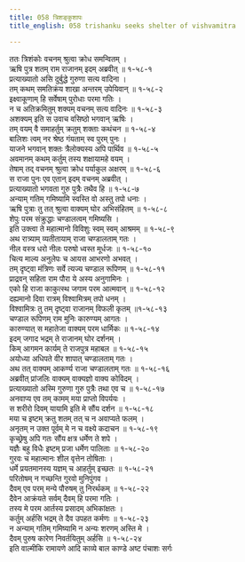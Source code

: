 ```yaml
---
title: 058 त्रिशङ्कुशापः
title_english: 058 trishanku seeks shelter of vishvamitra

---
```

ततः त्रिशंकोः वचनम् श्रुत्वा क्रोध समन्वितम् ।  
ऋषि पुत्र शतम् राम राजानम् इदम् अब्रवीत् ॥ १-५८-१  
प्रत्याख्यातो असि दुर्बुद्धे गुरुणा सत्य वादिना ।  
तम् कथम् समतिक्रंय शाखा अन्तरम् उपेयिवान् ॥ १-५८-२  
इक्ष्वाकूणाम् हि सर्वेषाम् पुरोधाः परमा गतिः ।  
न च अतिक्रमितुम् शक्यम् वचनम् सत्य वादिनः ॥ १-५८-३  
अशक्यम् इति स उवाच वसिष्ठो भगवान् ऋषिः ।  
तम् वयम् वै समाहर्तुम् क्रतुम् शक्ताः कथंचन ॥ १-५८-४  
बालिशः त्वम् नर श्रेष्ठ गंयताम् स्व पुरम् पुनः ।  
याजने भगवान् शक्तः त्रैलोक्यस्य अपि पार्थिव ॥ १-५८-५  
अवमानम् कथम् कर्तुम् तस्य शक्षायामहे वयम् ।  
तेषाम् तद् वचनम् श्रुत्वा क्रोध पर्याकुल अक्षरम् ॥ १-५८-६  
स राजा पुनः एव एतान् इदम् वचनम् अब्रवीत् ।  
प्रत्याख्यातो भगवता गुरु पुत्रैः तथैव हि ॥ १-५८-७  
अन्याम् गतिम् गमिष्यामि स्वस्ति वो अस्तु तपो धनाः ।  
ऋषि पुत्राः तु तत् श्रुत्वा वाक्यम् घोर अभिसंहितम् ॥ १-५८-८  
शेपुः परम संक्रुद्धाः चण्डालत्वम् गमिष्यसि ।  
इति उक्त्वा ते महात्मानो विविशुः स्वम् स्वम् आश्रमम् ॥ १-५८-९  
अथ रात्र्याम् व्यतीतायाम् राजा चण्डालताम् गतः ।  
नील वस्त्र धरो नीलः परुषो ध्वस्त मूर्धजः ॥ १-५८-१०  
चित्य माल्य अनुलेपः च आयस आभरणो अभवत् ।  
तम् दृष्ट्वा मंत्रिणः सर्वे त्यज्य चण्डाल रूपिणम् ॥ १-५८-११  
प्राद्रवन् सहिता राम पौरा ये अस्य अनुगामिनः ।  
एको हि राजा काकुत्स्थ जगाम परम आत्मवान् ॥ १-५८-१२  
दह्यमानो दिवा रात्रम् विश्वामित्रम् तपो धनम् ।  
विश्वामित्रः तु तम् दृष्ट्वा राजानम् विफली कृतम् ॥१-५८-१३  
चण्डाल रूपिणम् राम मुनिः कारुण्यम् आगतः ।  
कारुण्यात् स महातेजा वाक्यम् परम धार्मिकः ॥ १-५८-१४  
इदम् जगाद भद्रम् ते राजानम् घोर दर्शनम् ।  
किम् आगमन कार्यम् ते राजपुत्र महाबल ॥ १-५८-१५  
अयोध्या अधिपते वीर शापात् चण्डालताम् गतः ।  
अथ तत् वाक्यम् आकर्ण्य राजा चण्डालताम् गतः ॥ १-५८-१६  
अब्रवीत् प्रांजलिः वाक्यम् वाक्यज्ञो वाक्य कोविदम् ।  
प्रत्याख्यातो अस्मि गुरुणा गुरु पुत्रैः तथा एव च ॥ १-५८-१७  
अनवाप्य एव तम् कामम् मया प्राप्तो विपर्ययः ।  
स शरीरो दिवम् यायामि इति मे सौंय दर्शन ॥ १-५८-१८  
मया च इष्टम् क्रतु शतम् तत् च न अवाप्यते फलम् ।  
अनृतम् न उक्त पूर्वम् मे न च वक्ष्ये कदाचन ॥ १-५८-१९  
कृच्छ्रेषु अपि गतः सौंय क्षत्र धर्मेण ते शपे ।  
यज्ञैः बहु विधैः इष्टम् प्रजा धर्मेण पालिताः ॥ १-५८-२०  
गुरवः च महात्मानः शील वृत्तेन तोषिताः ।  
धर्मे प्रयतमानस्य यज्ञम् च आहर्तुम् इच्छतः ॥ १-५८-२१  
परितोषम् न गच्छन्ति गुरवो मुनिपुंगव ।  
दैवम् एव परम् मन्ये पौरुषम् तु निरर्थकम् ॥ १-५८-२२  
दैवेन आक्रंयते सर्वम् दैवम् हि परमा गतिः ।  
तस्य मे परम आर्तस्य प्रसादम् अभिकांक्षतः ।  
कर्तुम् अर्हसि भद्रम् ते दैव उपहत कर्मणः ॥ १-५८-२३  
न अन्याम् गतिम् गमिष्यामि न अन्यः शरणम् अस्ति मे ।  
दैवम् पुरुष कारेण निवर्तयितुम् अर्हसि ॥ १-५८-२४  
इति वाल्मीकि रामायणे आदि काव्ये बाल काण्डे अष्ट पंचाशः सर्गः
